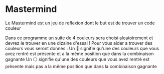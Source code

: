 <h1>Mastermind</h1>
<p>Le Mastermind est un jeu de reflexion dont le but est de trouver un code couleur</p>
<t>Dans ce programme un suite de 4 couleurs sera choisi aleatoirement et devrez le trouver en une dizaine d'essai !
Pour vous aider a trouver des couleurs vous seront donnés : </t>
<t>Un 🔴 signifie qu'une des couleurs que vous avez rentré est présente et a la même position que dans la combinaison gagnante</t>
<t>Un ⚪ signifie qu'une des couleurs que vous avez rentré est présente mais pas a la même position que dans la combinaison gagnante</t>

